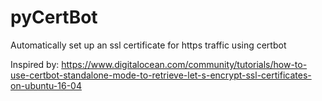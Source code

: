 # pyCertBot

Automatically set up an ssl certificate for https traffic using certbot

Inspired by:
https://www.digitalocean.com/community/tutorials/how-to-use-certbot-standalone-mode-to-retrieve-let-s-encrypt-ssl-certificates-on-ubuntu-16-04
